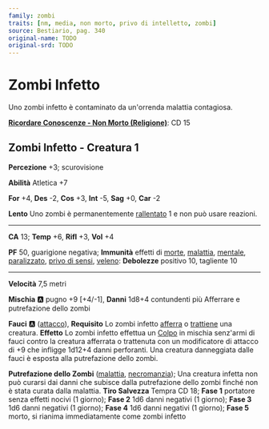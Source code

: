 ```yaml
---
family: zombi
traits: [nm, media, non morto, privo di intelletto, zombi]
source: Bestiario, pag. 340
original-name: TODO
original-srd: TODO
---
```


# Zombi Infetto

Uno zombi infetto è contaminato da un'orrenda malattia contagiosa.

**[Ricordare Conoscenze - Non Morto (Religione)](/azioni/ricordare-conoscenze)**: CD 15

## Zombi Infetto - Creatura 1

**Percezione** +3; scurovisione

**Abilità** Atletica +7

**For** +4, **Des** -2, **Cos** +3, **Int** -5, **Sag** +0, **Car** -2

**Lento** Uno zombi è permanentemente [rallentato](/condizioni/rallentato) 1 e non può usare reazioni.

***

**CA** 13; **Temp** +6, **Rifl** +3, **Vol** +4

**PF** 50, guarigione negativa; **Immunità** effetti di [morte](/tratti/morte), [malattia](/tratti/malattia), [mentale](/tratti/mentale), [paralizzato](/condizioni/paralizzato), [privo di sensi](/condizioni/privo-di-sensi), [veleno](/tratti/veleno): **Debolezze** positivo 10, tagliente 10

***

**Velocità** 7,5 metri

**Mischia** :a: pugno +9 \[+4/-1], **Danni** 1d8+4 contundenti più Afferrare e putrefazione dello zombi

**Fauci** :a: ([attacco](/tratti/attacco)), **Requisito** Lo zombi infetto [afferra](/condizioni/afferrato) o [trattiene](/condizioni/trattenuto) una creatura. **Effetto** Lo zombi infetto effettua un [Colpo](/azioni/colpire) in mischia senz'armi di fauci contro la creatura afferrata o trattenuta con un modificatore di attacco di +9 che infligge 1d12+4 danni perforanti. Una creatura danneggiata dalle fauci è esposta alla putrefazione dello zombi.

**Putrefazione dello Zombi** ([malattia](/tratti/malattia), [necromanzia](/tratti/necromanzia)); Una creatura infetta non può curarsi dai danni che subisce dalla putrefazione dello zombi finché non è stata curata dalla malattia. **Tiro Salvezza** Tempra CD 18; **Fase 1** portatore senza effetti nocivi (1 giorno); **Fase 2** 1d6 danni negativi (1 giorno); **Fase 3** 1d6 danni negativi (1 giorno); **Fase 4** 1d6 danni negativi (1 giorno); **Fase 5** morto, si rianima immediatamente come zombi infetto
